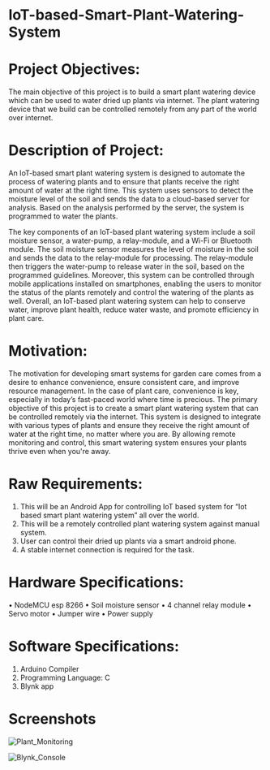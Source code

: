 # IoT-based-Smart-Plant-Watering-System

# Project Objectives: 
The main objective of this project is to build a smart plant watering device which can be used to water dried up plants via internet. The plant watering device that we build can be controlled remotely from any part of the world over internet.

# Description of Project: 
An IoT-based smart plant watering system is designed to automate the process of watering plants and to ensure that plants receive the right amount of water at the right time. This system uses sensors to detect the moisture level of the soil and sends the data to a cloud-based server for analysis. Based on the analysis performed by the server, the system is programmed to water the plants.

The key components of an IoT-based plant watering system include a soil moisture sensor, a water-pump, a relay-module, and a Wi-Fi or Bluetooth module. The soil moisture sensor measures the level of moisture in the soil and sends the data to the relay-module for processing. The relay-module then triggers the water-pump to release water in the soil, based on the programmed guidelines. Moreover, this system can be controlled through mobile applications installed on smartphones, enabling the users to monitor the status of the plants remotely and control the watering of the plants as well. Overall, an IoT-based plant watering system can help to conserve water, improve plant health, reduce water waste, and promote efficiency in plant care.


# Motivation: 
The motivation for developing smart systems for garden care comes from a desire to enhance convenience, ensure consistent care, and improve resource management. In the case of plant care, convenience is key, especially in today’s fast-paced world where time is precious. The primary objective of this project is to create a smart plant watering system that can be controlled remotely via the internet. This system is designed to integrate with various types of plants and ensure they receive the right amount of water at the right time, no matter where you are. By allowing remote monitoring and control, this smart watering system ensures your plants thrive even when you're away.

# Raw Requirements:
1.	This will be an Android App for controlling IoT based system for “Iot based smart plant watering ystem” all over the world.
2.	This will be a remotely controlled plant watering system against manual system. 
3.	User can control their dried up plants via a smart android phone. 
4.	A stable internet connection is required for the task.


# Hardware Specifications:
•	NodeMCU esp 8266
•	Soil moisture sensor
•	4 channel relay module
•	Servo motor
•	Jumper wire
•	Power supply

# Software Specifications:
1.	Arduino Compiler
2.	Programming Language: C
3.	Blynk app

# Screenshots

![Plant_Monitoring](https://github.com/user-attachments/assets/0e25645b-8422-4cd8-9ba5-58a6263578fa)


![Blynk_Console](https://github.com/user-attachments/assets/d1858163-aacd-4c69-81dc-fff7a1ea9587)
